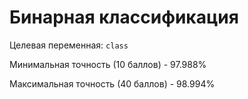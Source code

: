 # Бинарная классификация
Целевая переменная: `class`

Минимальная точность (10 баллов) - 97.988%

Максимальная точность (40 баллов) - 98.994%
        